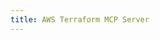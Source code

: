 ```yaml
---
title: AWS Terraform MCP Server
---
```


<!-- {%include "../../src/terraform-mcp-server/README.md"%} -->
